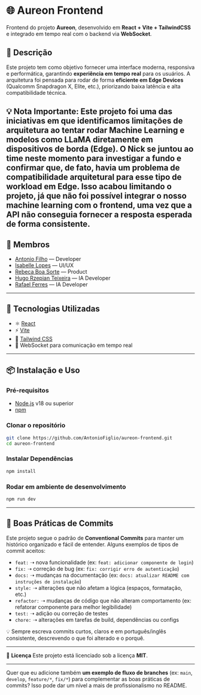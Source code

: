 # 🌐 Aureon Frontend

Frontend do projeto **Aureon**, desenvolvido em **React + Vite + TailwindCSS** e integrado em tempo real com o backend
via **WebSocket**.

## 📖 Descrição

Este projeto tem como objetivo fornecer uma interface moderna, responsiva e performática, garantindo **experiência em
tempo real** para os usuários.
A arquitetura foi pensada para rodar de forma **eficiente em Edge Devices** (Qualcomm Snapdragon X, Elite, etc.),
priorizando baixa latência e alta compatibilidade técnica.

💡 Nota Importante: Este projeto foi uma das iniciativas em que identificamos limitações de arquitetura ao tentar rodar Machine Learning e modelos como LLaMA diretamente em dispositivos de borda (Edge).
O Nick se juntou ao time neste momento para investigar a fundo e confirmar que, de fato, havia um problema de compatibilidade arquitetural para esse tipo de workload em Edge.
Isso acabou limitando o projeto, já que não foi possível integrar o nosso machine learning com o frontend, uma vez que a API não conseguia fornecer a resposta esperada de forma consistente.
---

## 👥 Membros

* [Antonio Filho](https://www.linkedin.com/in/antoniofiglio/) — Developer
* [Isabelle Lopes](https://www.linkedin.com/in/isabelle-da-costa-lopes-198978305/) — UI/UX
* [Rebeca Boa Sorte](https://www.linkedin.com/in/rebecaboasorte/) — Product
* [Hugo Rzepian Teixeira](https://www.linkedin.com/in/hugo-rzepian-teixeira-56b963a4/) — IA Developer
* [Rafael Ferres](https://www.linkedin.com/in/rafael-ferres/) — IA Developer

---

## 🚀 Tecnologias Utilizadas

* ⚛️ [React](https://react.dev/)
* ⚡ [Vite](https://vitejs.dev/)
* 🎨 [Tailwind CSS](https://tailwindcss.com/)
* 🔌 WebSocket para comunicação em tempo real

---

## 📦 Instalação e Uso

### Pré-requisitos

* [Node.js](https://nodejs.org/) v18 ou superior
* [npm](https://www.npmjs.com/)

### Clonar o repositório

```bash
git clone https://github.com/AntonioFiglio/aureon-frontend.git
cd aureon-frontend
```

### Instalar Dependências

```bash
npm install
```

### Rodar em ambiente de desenvolvimento

```bash
npm run dev
```

---

## 📑 Boas Práticas de Commits

Este projeto segue o padrão de **Conventional Commits** para manter um histórico organizado e fácil de entender.
Alguns exemplos de tipos de commit aceitos:

* `feat:` ➝ nova funcionalidade (ex: `feat: adicionar componente de login`)
* `fix:` ➝ correção de bug (ex: `fix: corrigir erro de autenticação`)
* `docs:` ➝ mudanças na documentação (ex: `docs: atualizar README com instruções de instalação`)
* `style:` ➝ alterações que não afetam a lógica (espaços, formatação, etc.)
* `refactor:` ➝ mudanças de código que não alteram comportamento (ex: refatorar componente para melhor legibilidade)
* `test:` ➝ adição ou correção de testes
* `chore:` ➝ alterações em tarefas de build, dependências ou configs

💡 Sempre escreva commits curtos, claros e em português/inglês consistente, descrevendo o que foi alterado e o porquê.

---

📄 **Licença**
Este projeto está licenciado sob a licença **MIT**.

---

Quer que eu adicione também **um exemplo de fluxo de branches** (ex: `main`, `develop`, `feature/*`, `fix/*`) para
complementar as boas práticas de commits? Isso pode dar um nível a mais de profissionalismo no README.
